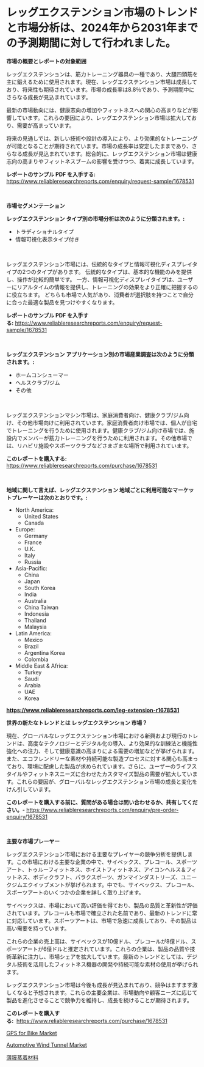 <p><h1>レッグエクステンション市場のトレンドと市場分析は、2024年から2031年までの予測期間に対して行われました。</h1></p><p><strong>市場の概要とレポートの対象範囲</strong></p>
<p><p>レッグエクステンションは、筋力トレーニング器具の一種であり、大腿四頭筋を主に鍛えるために使用されます。現在、レッグエクステンション市場は成長しており、将来性も期待されています。市場の成長率は8.8％であり、予測期間中にさらなる成長が見込まれています。</p><p>最新の市場動向には、健康志向の増加やフィットネスへの関心の高まりなどが影響しています。これらの要因により、レッグエクステンション市場は拡大しており、需要が高まっています。</p><p>将来の見通しでは、新しい技術や設計の導入により、より効果的なトレーニングが可能となることが期待されています。市場の成長率は安定したままであり、さらなる成長が見込まれています。総合的に、レッグエクステンション市場は健康志向の高まりやフィットネスブームの影響を受けつつ、着実に成長しています。</p></p>
<p><strong>レポートのサンプル PDF を入手する:</strong> <a href="https://www.reliableresearchreports.com/enquiry/request-sample/1678531">https://www.reliableresearchreports.com/enquiry/request-sample/1678531</a></p>
<p>&nbsp;</p>
<p><strong>市場セグメンテーション</strong></p>
<p><strong>レッグエクステンション タイプ別の市場分析は次のように分類されます。:</strong></p>
<p><ul><li>トラディショナルタイプ</li><li>情報可視化表示タイプ付き</li></ul></p>
<p>&nbsp;</p>
<p><p>レッグエクステンション市場には、伝統的なタイプと情報可視化ディスプレイタイプの2つのタイプがあります。 伝統的なタイプは、基本的な機能のみを提供し、操作が比較的簡単です。 一方、情報可視化ディスプレイタイプは、ユーザーにリアルタイムの情報を提供し、トレーニングの効果をより正確に把握するのに役立ちます。 どちらも市場で人気があり、消費者が選択肢を持つことで自分に合った最適な製品を見つけやすくなります。</p></p>
<p><strong>レポートのサンプル PDF を入手する:</strong>&nbsp;<a href="https://www.reliableresearchreports.com/enquiry/request-sample/1678531">https://www.reliableresearchreports.com/enquiry/request-sample/1678531</a></p>
<p>&nbsp;</p>
<p><strong> レッグエクステンション アプリケーション別の市場産業調査は次のように分類されます。:</strong></p>
<p><ul><li>ホームコンシューマー</li><li>ヘルスクラブ/ジム</li><li>その他</li></ul></p>
<p>&nbsp;</p>
<p><p>レッグエクステンションマシン市場は、家庭消費者向け、健康クラブ/ジム向け、その他市場向けに利用されています。家庭消費者向け市場では、個人が自宅でトレーニングを行うために使用されます。健康クラブ/ジム向け市場では、施設内でメンバーが筋力トレーニングを行うために利用されます。その他市場では、リハビリ施設やスポーツクラブなどさまざまな場所で利用されています。</p></p>
<p><strong>このレポートを購入する:</strong>&nbsp; <a href="https://www.reliableresearchreports.com/purchase/1678531">https://www.reliableresearchreports.com/purchase/1678531</a></p>
<p>&nbsp;</p>
<p><strong>地域に関して言えば、レッグエクステンション 地域ごとに利用可能なマーケットプレーヤーは次のとおりです。:</strong></p>
<p><ul>
    <li>
        North America:
        <ul>
            <li>United States</li>
            <li>Canada</li>
        </ul>
    </li>
    <li>
        Europe:
        <ul>
            <li>Germany</li>
            <li>France</li>
            <li>U.K.</li>
            <li>Italy</li>
            <li>Russia</li>
        </ul>
    </li>
    <li>
        Asia-Pacific:
        <ul>
            <li>China</li>
            <li>Japan</li>
            <li>South Korea</li>
            <li>India</li>
            <li>Australia</li>
            <li>China Taiwan</li>
            <li>Indonesia</li>
            <li>Thailand</li>
            <li>Malaysia</li>
        </ul>
    </li>
    <li>
        Latin America:
        <ul>
            <li>Mexico</li>
            <li>Brazil</li>
            <li>Argentina Korea</li>
            <li>Colombia</li>
        </ul>
    </li>
    <li>
        Middle East & Africa:
        <ul>
            <li>Turkey</li>
            <li>Saudi</li>
            <li>Arabia</li>
            <li>UAE</li>
            <li>Korea</li>
        </ul>
    </li>
    </ul></p>
<p><strong><a href="https://www.reliableresearchreports.com/leg-extension-r1678531">https://www.reliableresearchreports.com/leg-extension-r1678531</a></strong>&nbsp;</p>
<p><strong>世界の新たなトレンドとは レッグエクステンション 市場？</strong></p>
<p><p>現在、グローバルなレッグエクステンション市場における新興および現行のトレンドは、高度なテクノロジーとデジタル化の導入、より効果的な訓練法と機能性強化への注力、そして健康意識の高まりによる需要の増加などが挙げられます。また、エコフレンドリーな素材や持続可能な製造プロセスに対する関心も高まっており、環境に配慮した製品が求められています。さらに、ユーザーのライフスタイルやフィットネスニーズに合わせたカスタマイズ製品の需要が拡大しています。これらの要因が、グローバルなレッグエクステンション市場の成長と変化をけん引しています。</p></p>
<p><strong>このレポートを購入する前に、質問がある場合は問い合わせるか、共有してください。</strong>- <a href="https://www.reliableresearchreports.com/enquiry/pre-order-enquiry/1678531">https://www.reliableresearchreports.com/enquiry/pre-order-enquiry/1678531</a></p>
<p>&nbsp;</p>
<p><strong>主要な市場プレーヤー</strong></p>
<p><p>レッグエクステンション市場における主要なプレイヤーの競争分析を提供します。この市場における主要な企業の中で、サイベックス、プレコール、スポーツアート、トゥルーフィットネス、ホイストフィットネス、アイコンヘルス＆フィットネス、ボディクラフト、パラクスポーツ、ガンマインダストリーズ、ユニークジムエクイップメントが挙げられます。中でも、サイベックス、プレコール、スポーツアートのいくつかの企業を詳しく取り上げます。</p><p>サイベックスは、市場において高い評価を得ており、製品の品質と革新性が評価されています。プレコールも市場で確立された名前であり、最新のトレンドに常に対応しています。スポーツアートは、市場で急速に成長しており、その製品は高い需要を持っています。</p><p>これらの企業の売上高は、サイベックスが10億ドル、プレコールが8億ドル、スポーツアートが6億ドルと推定されています。これらの企業は、製品の品質や技術革新に注力し、市場シェアを拡大しています。最新のトレンドとしては、デジタル技術を活用したフィットネス機器の開発や持続可能な素材の使用が挙げられます。</p><p>レッグエクステンション市場は今後も成長が見込まれており、競争はますます激しくなると予想されます。これらの主要企業は、市場動向や顧客ニーズに応じて製品を進化させることで競争力を維持し、成長を続けることが期待されます。</p></p>
<p><strong>このレポートを購入する:</strong>&nbsp;&nbsp;<a href="https://www.reliableresearchreports.com/purchase/1678531">https://www.reliableresearchreports.com/purchase/1678531</a></p>
<p><p><a href="https://www.linkedin.com/pulse/gps-bike-market-size-focuses-dynamics-in-depth-analysis-future-ihv5e?trackingId=oXtAdXdpHlAGDFR7uCJrwQ%3D%3D">GPS for Bike Market</a></p><p><a href="https://www.linkedin.com/pulse/automotive-wind-tunnel-market-share-amp-new-trends-analysis-b6c0e?trackingId=GcdEQe0AHpvhrCNB5WvSnQ%3D%3D">Automotive Wind Tunnel Market</a></p><p><a href="https://github.com/one-cool-chick/Market-Research-Report-List-1/blob/main/309064722123.md">薄膜蒸着材料</a></p></p>